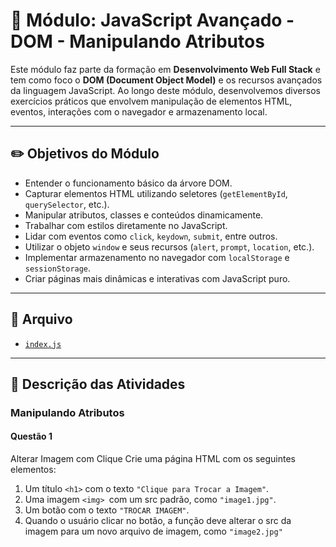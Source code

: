 # 🚀 Módulo: JavaScript Avançado - DOM - Manipulando Atributos

Este módulo faz parte da formação em **Desenvolvimento Web Full Stack** e tem como foco o **DOM (Document Object Model)** e os recursos avançados da linguagem JavaScript. Ao longo deste módulo, desenvolvemos diversos exercícios práticos que envolvem manipulação de elementos HTML, eventos, interações com o navegador e armazenamento local.

---

## ✏️ Objetivos do Módulo

- Entender o funcionamento básico da árvore DOM.
- Capturar elementos HTML utilizando seletores (`getElementById`, `querySelector`, etc.).
- Manipular atributos, classes e conteúdos dinamicamente.
- Trabalhar com estilos diretamente no JavaScript.
- Lidar com eventos como `click`, `keydown`, `submit`, entre outros.
- Utilizar o objeto `window` e seus recursos (`alert`, `prompt`, `location`, etc.).
- Implementar armazenamento no navegador com `localStorage` e `sessionStorage`.
- Criar páginas mais dinâmicas e interativas com JavaScript puro.

---

## 📂 Arquivo

- [`index.js`](./index.js)

---

## 📌 Descrição das Atividades

### Manipulando Atributos

#### Questão 1

Alterar Imagem com Clique
Crie uma página HTML com os seguintes elementos:

1. Um título `<h1>` com o texto `"Clique para Trocar a Imagem"`.
2. Uma imagem `<img> `com um src padrão, como `"image1.jpg"`.
3. Um botão com o texto `"TROCAR IMAGEM"`.
4. Quando o usuário clicar no botão, a função deve alterar o src da imagem para um novo arquivo
   de imagem, como `"image2.jpg"`
